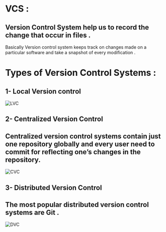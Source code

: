 # VCS :
## Version Control System help us to record the change that occur in files .
Basically Version control system keeps track on changes made on a particular software and take a snapshot of every modification .

# Types of Version Control Systems : 

## 1- Local Version control

![LVC](https://th.bing.com/th/id/R.209e81a428413f53c9b1ab76e3bb23c2?rik=mjRmeknxfFZV1g&riu=http%3a%2f%2fgit-scm.com%2fbook%2fen%2fv2%2fbook%2f01-introduction%2fimages%2flocal.png&ehk=EY2XGW%2fUb0SHeg9FMHe1gIoC4b2PB2EowZrNJfmhzJQ%3d&risl=&pid=ImgRaw&r=0)

## 2- Centralized Version Control 
## Centralized version control systems contain just one repository globally and every user need to commit for reflecting one’s changes in the repository.

![CVC](https://th.bing.com/th/id/OIP.EfQcrD2CmIR4DeotpnUjjwHaEp?rs=1&pid=ImgDetMain)

## 3- Distributed Version Control 
## The most popular distributed version control systems are Git .

![DVC](https://ostechnix.com/wp-content/uploads/2019/12/Distributed-version-control-system.png)


